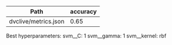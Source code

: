 | Path                 | accuracy   |
|----------------------|------------|
| dvclive/metrics.json | 0.65       |

Best hyperparameters:
  svm__C: 1
  svm__gamma: 1
  svm__kernel: rbf
